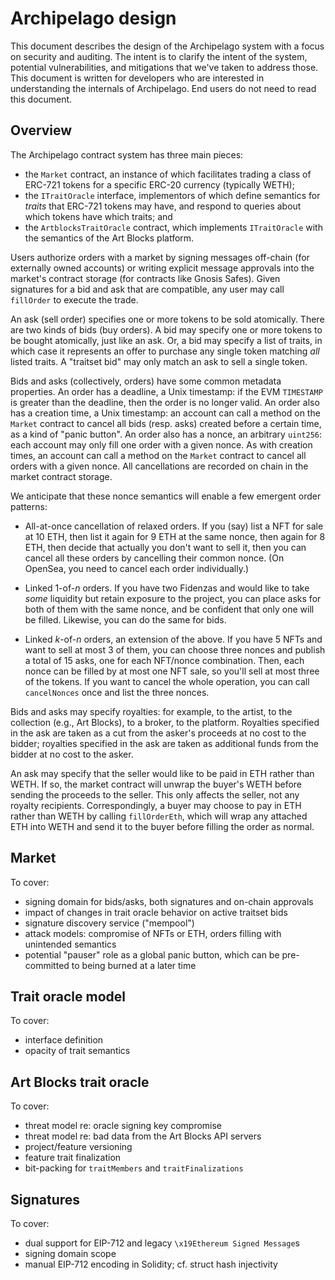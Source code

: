 # Archipelago design

This document describes the design of the Archipelago system with a focus on
security and auditing. The intent is to clarify the intent of the system,
potential vulnerabilities, and mitigations that we've taken to address those.
This document is written for developers who are interested in understanding the
internals of Archipelago. End users do not need to read this document.

## Overview

The Archipelago contract system has three main pieces:

- the `Market` contract, an instance of which facilitates trading a class of
  ERC-721 tokens for a specific ERC-20 currency (typically WETH);
- the `ITraitOracle` interface, implementors of which define semantics for
  _traits_ that ERC-721 tokens may have, and respond to queries about which
  tokens have which traits; and
- the `ArtblocksTraitOracle` contract, which implements `ITraitOracle` with the
  semantics of the Art Blocks platform.

Users authorize orders with a market by signing messages off-chain (for
externally owned accounts) or writing explicit message approvals into the
market's contract storage (for contracts like Gnosis Safes). Given signatures
for a bid and ask that are compatible, any user may call `fillOrder` to execute
the trade.

An ask (sell order) specifies one or more tokens to be sold atomically. There
are two kinds of bids (buy orders). A bid may specify one or more tokens to be
bought atomically, just like an ask. Or, a bid may specify a list of traits, in
which case it represents an offer to purchase any single token matching _all_
listed traits. A "traitset bid" may only match an ask to sell a single token.

Bids and asks (collectively, orders) have some common metadata properties. An
order has a deadline, a Unix timestamp: if the EVM `TIMESTAMP` is greater than
the deadline, then the order is no longer valid. An order also has a creation
time, a Unix timestamp: an account can call a method on the `Market` contract to
cancel all bids (resp. asks) created before a certain time, as a kind of "panic
button". An order also has a nonce, an arbitrary `uint256`: each account may
only fill one order with a given nonce. As with creation times, an account can
call a method on the `Market` contract to cancel all orders with a given nonce.
All cancellations are recorded on chain in the market contract storage.

We anticipate that these nonce semantics will enable a few emergent order
patterns:

- All-at-once cancellation of relaxed orders. If you (say) list a NFT for sale
  at 10 ETH, then list it again for 9 ETH at the same nonce, then again for 8
  ETH, then decide that actually you don't want to sell it, then you can cancel
  all these orders by cancelling their common nonce. (On OpenSea, you need to
  cancel each order individually.)

- Linked 1-of-_n_ orders. If you have two Fidenzas and would like to take _some_
  liquidity but retain exposure to the project, you can place asks for both of
  them with the same nonce, and be confident that only one will be filled.
  Likewise, you can do the same for bids.

- Linked _k_-of-_n_ orders, an extension of the above. If you have 5 NFTs and
  want to sell at most 3 of them, you can choose three nonces and publish a
  total of 15 asks, one for each NFT/nonce combination. Then, each nonce can be
  filled by at most one NFT sale, so you'll sell at most three of the tokens. If
  you want to cancel the whole operation, you can call `cancelNonces` once and
  list the three nonces.

Bids and asks may specify royalties: for example, to the artist, to the
collection (e.g., Art Blocks), to a broker, to the platform. Royalties specified
in the ask are taken as a cut from the asker's proceeds at no cost to the
bidder; royalties specified in the ask are taken as additional funds from the
bidder at no cost to the asker.

An ask may specify that the seller would like to be paid in ETH rather than
WETH. If so, the market contract will unwrap the buyer's WETH before sending the
proceeds to the seller. This only affects the seller, not any royalty
recipients. Correspondingly, a buyer may choose to pay in ETH rather than WETH
by calling `fillOrderEth`, which will wrap any attached ETH into WETH and send
it to the buyer before filling the order as normal.

## Market

To cover:

- signing domain for bids/asks, both signatures and on-chain approvals
- impact of changes in trait oracle behavior on active traitset bids
- signature discovery service ("mempool")
- attack models: compromise of NFTs or ETH, orders filling with unintended
  semantics
- potential "pauser" role as a global panic button, which can be pre-committed
  to being burned at a later time

## Trait oracle model

To cover:

- interface definition
- opacity of trait semantics

## Art Blocks trait oracle

To cover:

- threat model re: oracle signing key compromise
- threat model re: bad data from the Art Blocks API servers
- project/feature versioning
- feature trait finalization
- bit-packing for `traitMembers` and `traitFinalizations`

## Signatures

To cover:

- dual support for EIP-712 and legacy `\x19Ethereum Signed Message`s
- signing domain scope
- manual EIP-712 encoding in Solidity; cf. struct hash injectivity

